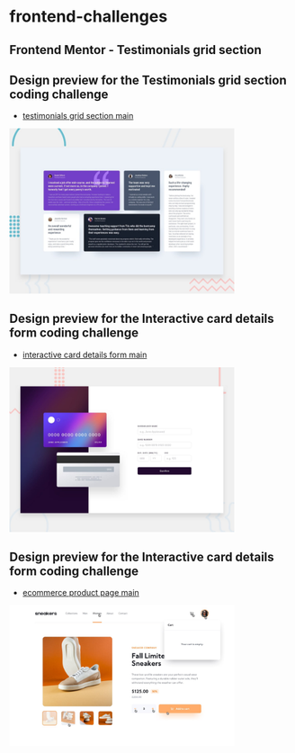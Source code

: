 # frontend-challenges

## Frontend Mentor - Testimonials grid section

## Design preview for the Testimonials grid section coding challenge
* <a href="https://mahmoud-elbasiony.github.io/frontend-challenges/testimonials-grid-section-main/">testimonials grid section main</a>
<img  src="./testimonials-grid-section-main/design/desktop-preview.jpg" width="400"/>

## Design preview for the Interactive card details form coding challenge
* <a href="https://mahmoud-elbasiony.github.io/frontend-challenges/interactive-card-details-form-main/">interactive card details form main</a>
<img src="./interactive-card-details-form-main/design/desktop-preview.jpg" width="400"/>

## Design preview for the Interactive card details form coding challenge
* <a href="https://mahmoud-elbasiony.github.io/frontend-challenges/ecommerce-product-page-main/">ecommerce product page main</a>
<img src="./ecommerce-product-page-main/design/active-states-basket-empty.jpg" width="400"/>


